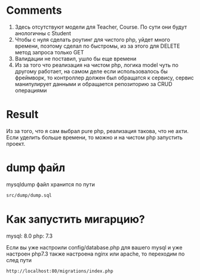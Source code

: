# Comments
1. Здесь отсутствуют модели для Teacher, Course. По сути они будут анологичны с Student
2. Чтобы с нуля сделать роутинг для чистого php, уйдет много времени, поэтому сделал по быстромы, из за этого для DELETE метод запроса только GET
3. Валидации не поставил, ушло бы еще времени
4. Из за того что реализация на чистом php, логика model чуть по другому работает, на самом деле если использовалось бы фреймворк, то контроллер должен был обращатся к сервису, сервис манипулирует данными и обращается репозиторию за CRUD операциями

# Result
Из за того, что я сам выбрал pure php, реализация такова, что не ахти. Если уделить больше времени, то можно и на чистом php запустить проект.

# dump файл
mysqldump файл хранится по пути 
```bash
src/dump/dump.sql
```

# Как запустить мигарцию?
mysql: 8.0
php: 7.3

Если вы уже настроили config/database.php для вашего mysql и уже настроен php7.3 также настроена nginx или apache, то переходим по след пути 
```bash 
http://localhost:80/migrations/index.php
```
